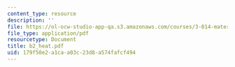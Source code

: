```yaml
---
content_type: resource
description: ''
file: https://ol-ocw-studio-app-qa.s3.amazonaws.com/courses/3-014-materials-laboratory-fall-2006/179f50e2a1caa03c23d8a574fafcf494_b2_heat.pdf
file_type: application/pdf
resourcetype: Document
title: b2_heat.pdf
uid: 179f50e2-a1ca-a03c-23d8-a574fafcf494
---
```


